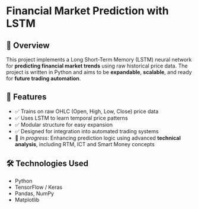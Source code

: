 # Financial Market Prediction with LSTM

## 📌 Overview
This project implements a Long Short-Term Memory (LSTM) neural network for **predicting financial market trends** using raw historical price data. The project is written in Python and aims to be **expandable**, **scalable**, and ready for **future trading automation**.

## 🚀 Features
- ✅ Trains on raw OHLC (Open, High, Low, Close) price data  
- ✅ Uses LSTM to learn temporal price patterns  
- ✅ Modular structure for easy expansion  
- ✅ Designed for integration into automated trading systems  
- 🔄 *In progress*: Enhancing prediction logic using advanced **technical analysis**, including RTM, ICT and Smart Money concepts

## 🛠️ Technologies Used
- Python  
- TensorFlow / Keras  
- Pandas, NumPy  
- Matplotlib
